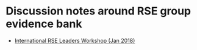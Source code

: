# Discussion notes around RSE group evidence bank


* [International RSE Leaders Workshop (Jan 2018)](Notes_IntRSEWorkshop_Jan2018.md)
